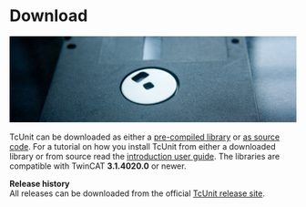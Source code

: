 # Download

<p align="center">
  <img width="1024" src="./img/tc3_banner7.jpg">
</p>

TcUnit can be downloaded as either a [pre-compiled library](https://github.com/tcunit/TcUnit/releases) or [as source code](https://github.com/tcunit/TcUnit).
For a tutorial on how you install TcUnit from either a downloaded library or from source read the [introduction user guide](introduction-user-guide.md).
The libraries are compatible with TwinCAT **3.1.4020.0** or newer.

**Release history**  
All releases can be downloaded from the official [TcUnit release site](https://github.com/tcunit/TcUnit/releases).
